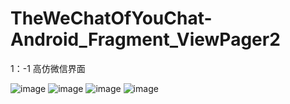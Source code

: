 # TheWeChatOfYouChat-Android_Fragment_ViewPager2
 1：-1 高仿微信界面
 
![image](https://user-images.githubusercontent.com/79641956/120056787-17ea4a80-c071-11eb-9620-7fc516d031d6.png)
![image](https://user-images.githubusercontent.com/79641956/120056790-1a4ca480-c071-11eb-8e22-57414858f215.png)
![image](https://user-images.githubusercontent.com/79641956/120056791-1b7dd180-c071-11eb-99d3-e3d7d0df9037.png)
![image](https://user-images.githubusercontent.com/79641956/120056793-1c166800-c071-11eb-8682-f708cb6755aa.png)

